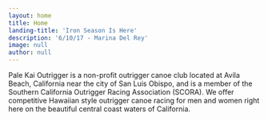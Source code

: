 ```yaml
---
layout: home
title: Home
landing-title: 'Iron Season Is Here'
description: '6/10/17 - Marina Del Rey' 
image: null
author: null
---
```


Pale Kai Outrigger is a non-profit outrigger canoe club located at Avila Beach, California near the city of San Luis Obispo, and is a member of the Southern California Outrigger Racing Association (SCORA). We offer competitive Hawaiian style outrigger canoe racing for men and women right here on the beautiful central coast waters of California.
